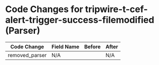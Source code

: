 # Code Changes for tripwire-t-cef-alert-trigger-success-filemodified (Parser)

| Code Change | Field Name | Before | After |
|-------------|------------|--------|-------|
| removed_parser | N/A |  | N/A |